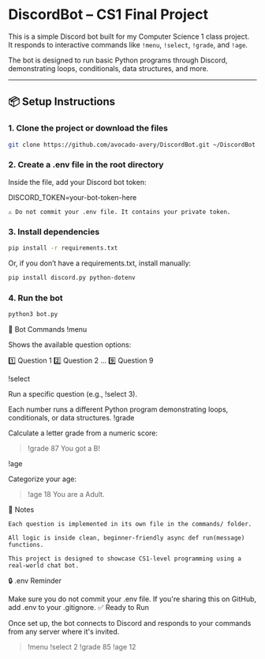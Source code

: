 # DiscordBot – CS1 Final Project

This is a simple Discord bot built for my Computer Science 1 class project.  
It responds to interactive commands like `!menu`, `!select`, `!grade`, and `!age`.

The bot is designed to run basic Python programs through Discord, demonstrating loops, conditionals, data structures, and more.

---

## 📦 Setup Instructions

### 1. Clone the project or download the files

```bash
git clone https://github.com/avocado-avery/DiscordBot.git ~/DiscordBot && cd DiscordBot
```

### 2. Create a .env file in the root directory

Inside the file, add your Discord bot token:

DISCORD_TOKEN=your-bot-token-here

    ⚠️ Do not commit your .env file. It contains your private token.


### 3. Install dependencies
```bash
pip install -r requirements.txt
```

Or, if you don’t have a requirements.txt, install manually:
```bash
pip install discord.py python-dotenv
```

### 4. Run the bot
```bash
python3 bot.py
```
💬 Bot Commands
!menu

Shows the available question options:

1️⃣  Question 1
2️⃣  Question 2
...
9️⃣  Question 9

!select <number>

Run a specific question (e.g., !select 3).

Each number runs a different Python program demonstrating loops, conditionals, or data structures.
!grade <score>

Calculate a letter grade from a numeric score:

> !grade 87
You got a B!

!age <number>

Categorize your age:

> !age 18
You are a Adult.

📝 Notes

    Each question is implemented in its own file in the commands/ folder.

    All logic is inside clean, beginner-friendly async def run(message) functions.

    This project is designed to showcase CS1-level programming using a real-world chat bot.

🔒 .env Reminder

Make sure you do not commit your .env file.
If you're sharing this on GitHub, add .env to your .gitignore.
✅ Ready to Run

Once set up, the bot connects to Discord and responds to your commands from any server where it's invited.

> !menu
> !select 2
> !grade 85
> !age 12


